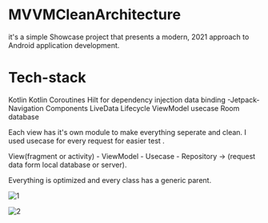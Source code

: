 # MVVMCleanArchitecture

it's a simple Showcase project that presents a modern, 2021 approach to Android application development.

# Tech-stack
Kotlin
Kotlin Coroutines
Hilt for dependency injection
data binding
-Jetpack-
Navigation Components
LiveData
Lifecycle
ViewModel
usecase
Room database

Each view has it's own module to make everything seperate and clean.
I used usecase for every request for easier test .

View(fragment or activity) - ViewModel - Usecase - Repository -> (request data form local database or server).

Everything is optimized and every class has a generic parent.

![1](https://user-images.githubusercontent.com/50822992/129482028-8f0ef5a2-bf1d-4db2-ac93-4fb658c9015e.jpg)

![2](https://user-images.githubusercontent.com/50822992/129482067-f6ec0881-020f-40be-a2dd-af68d7c22c09.jpg)

